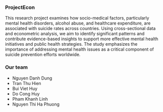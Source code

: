 ### ProjectEcon

  This research project examines how socio-medical factors, particularly mental health disorders, alcohol abuse, and healthcare expenditure, are associated with suicide rates across countries. Using cross-sectional data and econometric analysis, we aim to identify significant patterns and contribute evidence-based insights to support more effective mental health initiatives and public health strategies. The study emphasizes the importance of addressing mental health issues as a critical component of suicide prevention efforts worldwide.

### Our team

- Nguyen Danh Dung
- Tran Thu Hien
- Bui Viet Huy
- Do Cong Huy
- Pham Khanh Linh
- Nguyen Thi Ha Phuong

